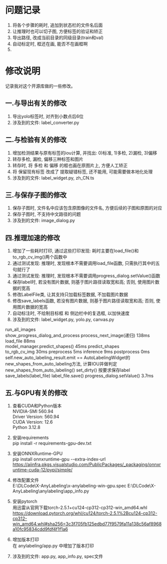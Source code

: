 # 问题记录

1. 将各个步骤的耗时, 追加到状态栏的文件名后面
2. 让推理时也可以切子图, 方便标签的验证和矫正
3. 导出路径, 改成当前目录的同级目录(train和val)
4. 自动标定时, 框还在画, 能否不在画框啊
5. 

# 修改说明

  记录我对这个开源库做的一些修改。

## 一.与导出有关的修改

1) 导出yolo标签时, 对齐到小数点后6位
2) 涉及到的文件: label_converter.py

## 二.与检验有关的修改

1) 增加检测结果与原有标签的iou计算, 并找出: 0)标准, 1)多检, 2)漏检, 3)偏移
2) 转存多检, 漏检, 偏移三种标签和图片
3) 转存时, 将 多检 和 偏移 的框也画在原图片上, 方便人工矫正
4) 将 保留现有标签 改成了 提取疑错标签, 还不能用, 可能需要做本地化处理  
5) 涉及到的文件: label_widget.py, zh_CN.ts

## 三.与保存子图的修改

1. 保存子图时, 文件名中应该包含原图像的文件名, 方便后续的子图和原图的对应
2. 保存子图时, 不支持中文路径的问题
3. 涉及到的文件: image_dialog.py

## 四.推理加速的修改

1. 增加了一些耗时打印, 通过这些打印发现: 耗时主要在load_file()和to_rgb_cv_img()两个函数中  
2. 通过测试发现: 推理时, 发现根本不需要调用load_file函数, 只需执行其中的五句就行了
3. 通过测试发现: 推理时, 发现根本不需要调用progress_dialog.setValue()函数
4. 保存label时, 若没有图片数据, 则基于图片路径读取宽和高; 否则, 使用图片数据的宽高
5. 修改LabelFile类, 让其支持只加载标签数据, 不加载图片数据
6. 修改save_labels函数, 若没有图片数据, 则基于图片路径读取宽和高; 否则, 使用图片数据的宽高
7. 自动标注时, 不绘制目标框 和 侧边栏中的复选框, 以加快速度
8. 涉及到的文件: label_widget.py, yolo.py, canvas.py

run_all_images									
	show_progress_dialog_and_process
		process_next_image(递归)											138ms
			load_file											88ms	
			model_manager.predict_shapes()						45ms
					predict_shapes        
						to_rgb_cv_img	 				 30ms
						preprocess						   5ms
						inference						   9ms
						postprocess						   0ms
					self.new_auto_labeling_result.emit
					== AutoLabelingWidget的new_shapes_from_auto_labeling方法, 计算IOU并做判定
						new_shapes_from_auto_labeling() 
							set_dirty()	按要求保存label
								save_labels(label_file)
									label_file.save()
			progress_dialog.setValue()							3.7ms

## 五.与GPU有关的修改

1) 查看CUDA和Python版本  
    NVIDIA-SMI 560.94  
	Driver Version: 560.94  
	CUDA Version: 12.6  
	Python 3.12.8  

2) 安装requirements  
   pip install -r requirements-gpu-dev.txt

3) 安装ONNXRuntime-GPU  
   pip install onnxruntime-gpu --extra-index-url https://aiinfra.pkgs.visualstudio.com/PublicPackages/_packaging/onnxruntime-cuda-12/pypi/simple/

4) 修改配置文件  
   E:\DLCode\X-AnyLabeling\x-anylabeling-win-gpu.spec
   E:\DLCode\X-AnyLabeling\anylabeling\app_info.py

5) 安装pytorch  
   用迅雷从官网下载torch-2.5.1+cu124-cp312-cp312-win_amd64.whl  
   https://download.pytorch.org/whl/cu124/torch-2.5.1%2Bcu124-cp312-cp312-win_amd64.whl#sha256=3c3f705fb125edbd77f9579fa11a138c56af8968a10fc95834cdd9fdf4f1f1a6

6) 增加版本打印  
   在 anylabeling/app.py 中增加了版本打印

7) 涉及到的文件: app.py, app_info.py, spec文件